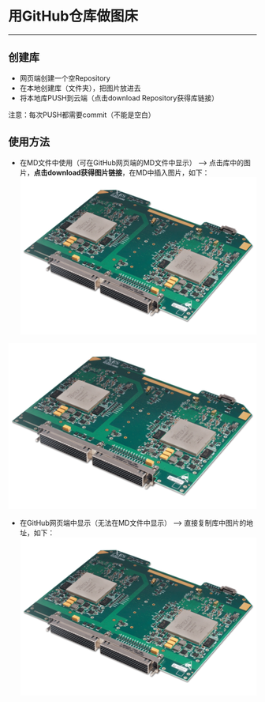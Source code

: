 ﻿# 用GitHub仓库做图床
---

## 创建库
* 网页端创建一个空Repository
* 在本地创建库（文件夹），把图片放进去
* 将本地库PUSH到云端（点击download Repository获得库链接）

注意：每次PUSH都需要commit（不能是空白）

## 使用方法

* 在MD文件中使用（可在GitHub网页端的MD文件中显示） --> 点击库中的图片，**点击download获得图片链接**，在MD中插入图片，如下：
![](https://raw.githubusercontent.com/P-Lyn/PICBED/master/chips_overview/FPGA_xcalibur5090.png?token=AIRA6UAYWPR5XLI4Z2R5VPC46DLU4)

![](https://raw.githubusercontent.com/P-Lyn/PICBED/master/chips_overview/FPGA_xcalibur5090.png)

* 在GitHub网页端中显示（无法在MD文件中显示） --> 直接复制库中图片的地址，如下：
![](https://github.com/P-Lyn/PICBED/blob/master/chips_overview/FPGA_xcalibur5090.png)
